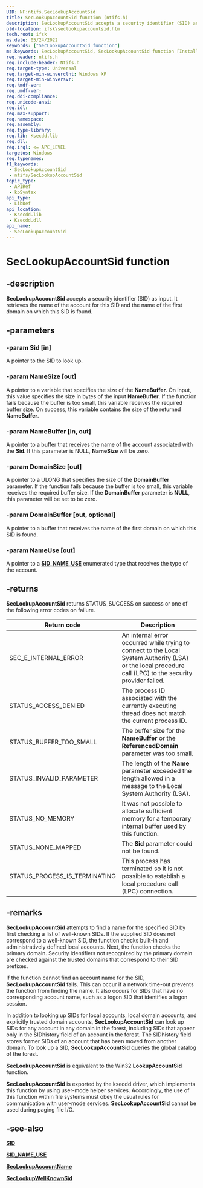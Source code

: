 ```yaml
---
UID: NF:ntifs.SecLookupAccountSid
title: SecLookupAccountSid function (ntifs.h)
description: SecLookupAccountSid accepts a security identifier (SID) as input. It retrieves the name of the account for this SID and the name of the first domain on which this SID is found.
old-location: ifsk\seclookupaccountsid.htm
tech.root: ifsk
ms.date: 05/24/2022
keywords: ["SecLookupAccountSid function"]
ms.keywords: SecLookupAccountSid, SecLookupAccountSid function [Installable File System Drivers], ifsk.seclookupaccountsid, ksecddref_ba65e59c-5c9a-47bb-bf2c-9b3b8c727bb6.xml, ntifs/SecLookupAccountSid
req.header: ntifs.h
req.include-header: Ntifs.h
req.target-type: Universal
req.target-min-winverclnt: Windows XP
req.target-min-winversvr: 
req.kmdf-ver: 
req.umdf-ver: 
req.ddi-compliance: 
req.unicode-ansi: 
req.idl: 
req.max-support: 
req.namespace: 
req.assembly: 
req.type-library: 
req.lib: Ksecdd.lib
req.dll: 
req.irql: <= APC_LEVEL
targetos: Windows
req.typenames: 
f1_keywords:
 - SecLookupAccountSid
 - ntifs/SecLookupAccountSid
topic_type:
 - APIRef
 - kbSyntax
api_type:
 - LibDef
api_location:
 - Ksecdd.lib
 - Ksecdd.dll
api_name:
 - SecLookupAccountSid
---
```


# SecLookupAccountSid function

## -description

**SecLookupAccountSid** accepts a security identifier (SID) as input. It retrieves the name of the account for this SID and the name of the first domain on which this SID is found.

## -parameters

### -param Sid [in]

A pointer to the SID to look up.

### -param NameSize [out]

A pointer to a variable that specifies the size of the **NameBuffer**. On input, this value specifies the size in bytes of the input **NameBuffer**. If the function fails because the buffer is too small, this variable receives the required buffer size. On success, this variable contains the size of the returned **NameBuffer**.

### -param NameBuffer [in, out]

A pointer to a buffer that receives the name of the account associated with the **Sid**. If this parameter is NULL, **NameSize** will be zero.

### -param DomainSize [out]

A pointer to a ULONG that specifies the size of the **DomainBuffer** parameter. If the function fails because the buffer is too small, this variable receives the required buffer size. If the **DomainBuffer** parameter is **NULL**, this parameter will be set to be zero.

### -param DomainBuffer [out, optional]

A pointer to a buffer that receives the name of the first domain on which this SID is found.

### -param NameUse [out]

A pointer to a [**SID_NAME_USE**](ne-ntifs-_sid_name_use.md) enumerated type that receives the type of the account.

## -returns

**SecLookupAccountSid** returns STATUS_SUCCESS on success or one of the following error codes on failure.

| Return code | Description |
| ----------- | ----------- |
| SEC_E_INTERNAL_ERROR | An internal error occurred while trying to connect to the Local System Authority (LSA) or the local procedure call (LPC) to the security provider failed. |
| STATUS_ACCESS_DENIED | The process ID associated with the currently executing thread does not match the current process ID. |
| STATUS_BUFFER_TOO_SMALL | The buffer size for the **NameBuffer** or the **ReferencedDomain** parameter was too small. |
| STATUS_INVALID_PARAMETER | The length of the **Name** parameter exceeded the length allowed in a message to the Local System Authority (LSA). |
| STATUS_NO_MEMORY | It was not possible to allocate sufficient memory for a temporary internal buffer used by this function. |
| STATUS_NONE_MAPPED | The **Sid** parameter could not be found. |
| STATUS_PROCESS_IS_TERMINATING | This process has terminated so it is not possible to establish a local procedure call (LPC) connection. |

## -remarks

**SecLookupAccountSid** attempts to find a name for the specified SID by first checking a list of well-known SIDs. If the supplied SID does not correspond to a well-known SID, the function checks built-in and administratively defined local accounts. Next, the function checks the primary domain. Security identifiers not recognized by the primary domain are checked against the trusted domains that correspond to their SID prefixes.

If the function cannot find an account name for the SID, **SecLookupAccountSid** fails. This can occur if a network time-out prevents the function from finding the name. It also occurs for SIDs that have no corresponding account name, such as a logon SID that identifies a logon session.

In addition to looking up SIDs for local accounts, local domain accounts, and explicitly trusted domain accounts, **SecLookupAccountSid** can look up SIDs for any account in any domain in the forest, including SIDs that appear only in the SIDhistory field of an account in the forest. The SIDhistory field stores former SIDs of an account that has been moved from another domain. To look up a SID, **SecLookupAccountSid** queries the global catalog of the forest.

**SecLookupAccountSid** is equivalent to the Win32 **LookupAccountSid** function.

**SecLookupAccountSid** is exported by the ksecdd driver, which implements this function by using user-mode helper services. Accordingly, the use of this function within file systems must obey the usual rules for communication with user-mode services. **SecLookupAccountSid** cannot be used during paging file I/O.

## -see-also

[**SID**](ns-ntifs-_sid.md)

[**SID_NAME_USE**](ne-ntifs-_sid_name_use.md)

[**SecLookupAccountName**](nf-ntifs-seclookupaccountname.md)

[**SecLookupWellKnownSid**](nf-ntifs-seclookupwellknownsid.md)
